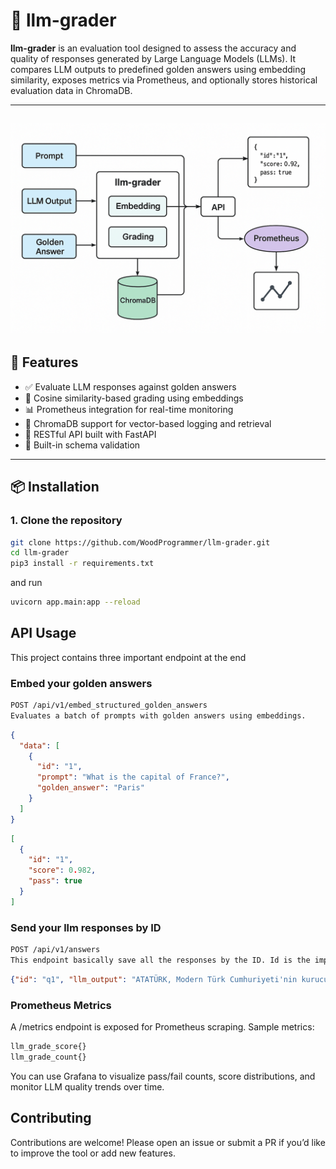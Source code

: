 # 🧠 llm-grader

**llm-grader** is an evaluation tool designed to assess the accuracy and quality of responses generated by Large Language Models (LLMs). It compares LLM outputs to predefined golden answers using embedding similarity, exposes metrics via Prometheus, and optionally stores historical evaluation data in ChromaDB.


---
<img src="img/diagram.png"></img>
---

## 🚀 Features

- ✅ Evaluate LLM responses against golden answers
- 📐 Cosine similarity-based grading using embeddings
- 📊 Prometheus integration for real-time monitoring
- 🧲 ChromaDB support for vector-based logging and retrieval
- 🔌 RESTful API built with FastAPI
- 🧪 Built-in schema validation

---

## 📦 Installation

### 1. Clone the repository

```bash
git clone https://github.com/WoodProgrammer/llm-grader.git
cd llm-grader
pip3 install -r requirements.txt
```

and run

```bash
uvicorn app.main:app --reload
```

## API Usage

This project contains three important endpoint at the end

### Embed your golden answers
```sh
POST /api/v1/embed_structured_golden_answers
Evaluates a batch of prompts with golden answers using embeddings.
```

```json
{
  "data": [
    {
      "id": "1",
      "prompt": "What is the capital of France?",
      "golden_answer": "Paris"
    }
  ]
}
```

```json
[
  {
    "id": "1",
    "score": 0.982,
    "pass": true
  }
]
```

### Send your llm responses by ID

```sh
POST /api/v1/answers
This endpoint basically save all the responses by the ID. Id is the important part. It basically saves your llm outputs.
```

```json
{"id": "q1", "llm_output": "ATATÜRK, Modern Türk Cumhuriyeti'nin kurucusudur."}
```


### Prometheus Metrics
A /metrics endpoint is exposed for Prometheus scraping. Sample metrics:

```sh
llm_grade_score{}
llm_grade_count{}
```

You can use Grafana to visualize pass/fail counts, score distributions, and monitor LLM quality trends over time.

## Contributing
Contributions are welcome! Please open an issue or submit a PR if you’d like to improve the tool or add new features.